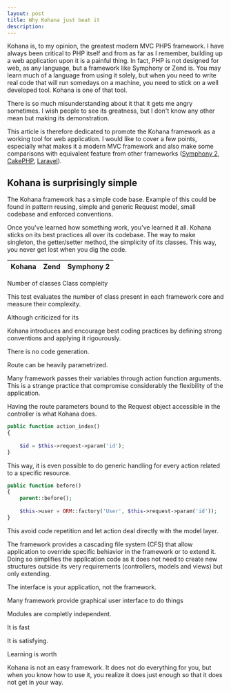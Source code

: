 ```yaml
---
layout: post
title: Why Kohana just beat it
description:
---
```


Kohana is, to my opinion, the greatest modern MVC PHP5 framework. I have always
been critical to PHP itself and from as far as I remember, building up a web
application upon it is a painful thing. In fact, PHP is not designed for web, as
any language, but a framework like Symphony or Zend is. You may learn much of
a language from using it solely, but when you need to write real code that will
run somedays on a machine, you need to stick on a well developed tool. Kohana is
one of that tool.

There is so much misunderstanding about it that it gets me angry sometimes. I
wish people to see its greatness, but I don't know any other mean but making its
demonstration.

This article is therefore dedicated to promote the Kohana framework as a working
tool for web application. I would like to cover a few points, especially what
makes it a modern MVC framework and also make some comparisons with equivalent
feature from other frameworks ([Symphony 2](), [CakePHP](), [Laravel]()).

## Kohana is surprisingly simple

The Kohana framework has a simple code base. Example of this could be found in
pattern reusing, simple and generic Request model, small codebase and enforced
conventions.

Once you've learned how something work, you've learned it all. Kohana sticks on
its best practices all over its codebase. The way to make singleton, the
getter/setter method, the simplicity of its classes. This way, you never get
lost when you dig the code.

| Kohana | Zend | Symphony 2 |
---------|------|------------|
Number of classes
Class compleity

This test evaluates the number of class present in each framework core and
measure their complexity.

Although criticized for its 

Kohana introduces and encourage best coding practices by defining strong
conventions and applying it rigourously.

There is no code generation.

Route can be heavily parametrized.

Many framework passes their variables through action function arguments. This is
a strange practice that compromise considerably the flexibility of the
application.

Having the route parameters bound to the Request object accessible in the
controller is what Kohana does.

```php
public function action_index() 
{
    
    $id = $this->request->param('id');
}
```

This way, it is even possible to do generic handling for every action related to
a specific resource.

```php
public function before() 
{
    parent::before();
    
    $this->user = ORM::factory('User', $this->request->param('id'));    
}
```

This avoid code repetition and let action deal directly with the model layer.

The framework provides a cascading file system (CFS) that allow application to
override specific behiavior in the framework or to extend it. Doing so
simplifies the application code as it does not need to create new structures
outside its very requirements (controllers, models and views) but 
only extending.

The interface is your application, not the framework.

Many framework provide graphical user interface to do things

Modules are completly independent.

It is fast

It is satisfying.

Learning is worth

Kohana is not an easy framework. It does not do everything for you, but when you
know how to use it, you realize it does just enough so that it does not get in
your way.

